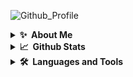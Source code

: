 ![Github_Profile](https://user-images.githubusercontent.com/95216160/179255266-4efc8596-0b82-4f68-bbf4-16e885f51441.svg)

<details>
  <summary><b>✨&nbsp;&nbsp;About&nbsp;Me</b></summary>
  <br/>
</details>

<details>
  <summary><b>📈&nbsp;&nbsp;Github&nbsp;Stats</b></summary>
  <br/>
  <table>
    <tr>
      <td><img align="" width="" alt="🦑" src="/bottom.svg"></td>
      <td><img align="" width="" alt="🦑" src="/lang.svg"></td>
    </tr>
 </table>
</details>

<details>
  <summary><b>🛠️&nbsp;&nbsp;Languages&nbsp;and&nbsp;Tools</b></summary>
  <br/>
  
💼 **Why Hire Me** 

```
👨‍💻 Skills:

googling                 17 hrs 32 mins      █████████████████████████   100.0%    
copy-paste               24 hrs 00 mins      █████████████████████████   100.0%
```

  <!--START_SECTION:waka-->
📊 **This Week I Spent My Time On** 

```text
💬 Programming Languages: 
No Activity Tracked This Week

🔥 Editors: 
No Activity Tracked This Week

🐱‍💻 Projects: 
No Activity Tracked This Week

💻 Operating System: 
No Activity Tracked This Week

```


 Last Updated on 21/07/2022 07:13:38 UTC
<!--END_SECTION:waka-->
</details>

<p align="center">
  
</p>
